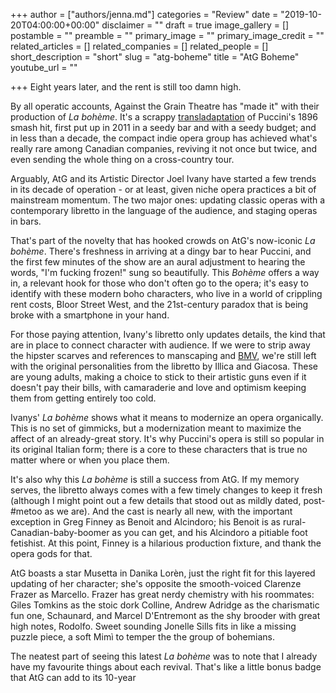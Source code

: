 +++
author = ["authors/jenna.md"]
categories = "Review"
date = "2019-10-20T04:00:00+00:00"
disclaimer = ""
draft = true
image_gallery = []
postamble = ""
preamble = ""
primary_image = ""
primary_image_credit = ""
related_articles = []
related_companies = []
related_people = []
short_description = "short"
slug = "atg-boheme"
title = "AtG Boheme"
youtube_url = ""

+++
Eight years later, and the rent is still too damn high.

By all operatic accounts, Against the Grain Theatre has "made it" with their production of _La bohème_. It's a scrappy [transladaptation](/transladapted-boheme-offers-fresh-intimate-production-for-national-tour/) of Puccini's 1896 smash hit, first put up in 2011 in a seedy bar and with a seedy budget; and in less than a decade, the compact indie opera group has achieved what's really rare among Canadian companies, reviving it not once but twice, and even sending the whole thing on a cross-country tour.

Arguably, AtG and its Artistic Director Joel Ivany have started a few trends in its decade of operation - or at least, given niche opera practices a bit of mainstream momentum. The two major ones: updating classic operas with a contemporary libretto in the language of the audience, and staging operas in bars.

That's part of the novelty that has hooked crowds on AtG's now-iconic _La bohème_. There's freshness in arriving at a dingy bar to hear Puccini, and the first few minutes of the show are an aural adjustment to hearing the words, "I'm fucking frozen!" sung so beautifully. This _Bohème_ offers a way in, a relevant hook for those who don't often go to the opera; it's easy to identify with these modern boho characters, who live in a world of crippling rent costs, Bloor Street West, and the 21st-century paradox that is being broke with a smartphone in your hand.

For those paying attention, Ivany's libretto only updates details, the kind that are in place to connect character with audience. If we were to strip away the hipster scarves and references to manscaping and [BMV](http://www.bmvbooks.com/), we're still left with the original personalities from the libretto by Illica and Giacosa. These are young adults, making a choice to stick to their artistic guns even if it doesn't pay their bills, with camaraderie and love and optimism keeping them from getting entirely too cold.

Ivanys' _La bohème_ shows what it means to modernize an opera organically. This is no set of gimmicks, but a modernization meant to maximize the affect of an already-great story. It's why Puccini's opera is still so popular in its original Italian form; there is a core to these characters that is true no matter where or when you place them.

It's also why this _La bohème_ is still a success from AtG. If my memory serves, the libretto always comes with a few timely changes to keep it fresh (although I might point out a few details that stood out as mildly dated, post-#metoo as we are). And the cast is nearly all new, with the important exception in Greg Finney as Benoit and Alcindoro; his Benoit is as rural-Canadian-baby-boomer as you can get, and his Alcindoro a pitiable foot fetishist. At this point, Finney is a hilarious production fixture, and thank the opera gods for that.

AtG boasts a star Musetta in Danika Lorèn, just the right fit for this layered updating of her character; she's opposite the smooth-voiced Clarenze Frazer as Marcello. Frazer has great nerdy chemistry with his roommates: Giles Tomkins as the stoic dork Colline, Andrew Adridge as the charismatic fun one, Schaunard, and Marcel D'Entremont as the shy brooder with great high notes, Rodolfo. Sweet sounding Jonelle Sills fits in like a missing puzzle piece, a soft Mimì to temper the the group of bohemians.

The neatest part of seeing this latest _La bohème_ was to note that I already have my favourite things about each revival. That's like a little bonus badge that AtG can add to its 10-year 
